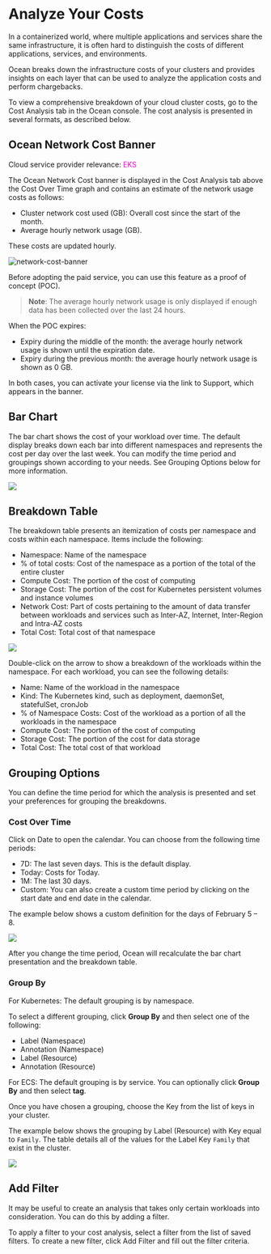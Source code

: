 # Analyze Your Costs

In a containerized world, where multiple applications and services share the same infrastructure, it is often hard to distinguish the costs of different applications, services, and environments.

Ocean breaks down the infrastructure costs of your clusters and provides insights on each layer that can be used to analyze the application costs and perform chargebacks.

To view a comprehensive breakdown of your cloud cluster costs, go to the Cost Analysis tab in the Ocean console. The cost analysis is presented in several formats, as described below.

## Ocean Network Cost Banner

Cloud service provider relevance: <font color="#FC01CC">EKS</font>  

The Ocean Network Cost banner is displayed in the Cost Analysis tab above the Cost Over Time graph and contains an estimate of the network usage costs as follows: 

* Cluster network cost used (GB): Overall cost since the start of the month.
* Average hourly network usage (GB).

These costs are updated hourly.

![network-cost-banner](https://github.com/user-attachments/assets/4ba7f1eb-ce35-4e8c-9e97-d2b485ba15c2)

Before adopting the paid service, you can use this feature as a proof of concept (POC).

>**Note**: The average hourly network usage is only displayed if enough data has been collected over the last 24 hours.

When the POC expires:

* Expiry during the middle of the month: the average hourly network usage is shown until the expiration date.
* Expiry during the previous month: the average hourly network usage is shown as 0 GB.

In both cases, you can activate your license via the link to Support, which appears in the banner.

## Bar Chart

The bar chart shows the cost of your workload over time. The default display breaks down each bar into different namespaces and represents the cost per day over the last week. You can modify the time period and groupings shown according to your needs. See Grouping Options below for more information.

<img src="/ocean/_media/cost-analysis-5.png" />

## Breakdown Table

The breakdown table presents an itemization of costs per namespace and costs within each namespace. Items include the following:

- Namespace: Name of the namespace
- % of total costs: Cost of the namespace as a portion of the total of the entire cluster
- Compute Cost: The portion of the cost of computing
- Storage Cost: The portion of the cost for Kubernetes persistent volumes and instance volumes
- Network Cost: Part of costs pertaining to the amount of data transfer between workloads and services such as Inter-AZ, Internet, Inter-Region and Intra-AZ costs
- Total Cost: Total cost of that namespace

<img src="/ocean/_media/cost-analysis-4.png" />

Double-click on the arrow to show a breakdown of the workloads within the namespace. For each workload, you can see the following details:

- Name: Name of the workload in the namespace
- Kind: The Kubernetes kind, such as deployment, daemonSet, statefulSet, cronJob
- % of Namespace Costs: Cost of the workload as a portion of all the workloads in the namespace
- Compute Cost: The portion of the cost of computing
- Storage Cost: The portion of the cost for data storage
- Total Cost: The total cost of that workload

## Grouping Options

You can define the time period for which the analysis is presented and set your preferences for grouping the breakdowns.

### Cost Over Time

Click on Date to open the calendar. You can choose from the following time periods:

- 7D: The last seven days. This is the default display.
- Today: Costs for Today.
- 1M: The last 30 days.
- Custom: You can also create a custom time period by clicking on the start date and end date in the calendar.

The example below shows a custom definition for the days of February 5 – 8.

<img src="/ocean/_media/tutorials-analyze-your-costs-03.png" />

After you change the time period, Ocean will recalculate the bar chart presentation and the breakdown table.

### Group By

For Kubernetes: The default grouping is by namespace. 

To select a different grouping, click **Group By** and then select one of the following:

- Label (Namespace)
- Annotation (Namespace)
- Label (Resource)
- Annotation (Resource)

For ECS: The default grouping is by service. You can optionally click **Group By** and then select **tag**.

Once you have chosen a grouping, choose the Key from the list of keys in your cluster.

The example below shows the grouping by Label (Resource) with Key equal to `Family`. The table details all of the values for the Label Key `Family` that exist in the cluster.

<img src="/ocean/_media/cost-analysis-2.png" />

## Add Filter

It may be useful to create an analysis that takes only certain workloads into consideration. You can do this by adding a filter.

To apply a filter to your cost analysis, select a filter from the list of saved filters.
To create a new filter, click Add Filter and fill out the filter criteria.

